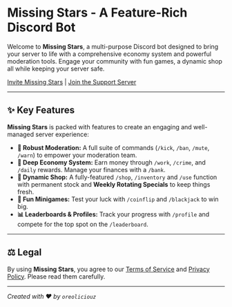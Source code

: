 # Missing Stars - A Feature-Rich Discord Bot

Welcome to **Missing Stars**, a multi-purpose Discord bot designed to bring your server to life with a comprehensive economy system and powerful moderation tools. Engage your community with fun games, a dynamic shop all while keeping your server safe.

[Invite Missing Stars](https://discord.com/api/oauth2/authorize?client_id=967589433828311080&permissions=8&scope=bot%20applications.commands) | [Join the Support Server](https://discord.gg/asRaJG9zCc)

---

## ✨ Key Features

**Missing Stars** is packed with features to create an engaging and well-managed server experience:

*   **🤖 Robust Moderation:** A full suite of commands (`/kick`, `/ban`, `/mute`, `/warn`) to empower your moderation team.
*   **💸 Deep Economy System:** Earn money through `/work`, `/crime`, and `/daily` rewards. Manage your finances with a `/bank`.
*   **🛒 Dynamic Shop:** A fully-featured `/shop`, `/inventory` and `/use` function with permanent stock and **Weekly Rotating Specials** to keep things fresh.
*   **🎲 Fun Minigames:** Test your luck with `/coinflip` and `/blackjack` to win big.
*   **📊 Leaderboards & Profiles:** Track your progress with `/profile` and compete for the top spot on the `/leaderboard`.

---

## ⚖️ Legal

By using **Missing Stars**, you agree to our [Terms of Service](https://github.com/OreOliciouZ/MSBot/blob/main/ToS.md) and [Privacy Policy](https://github.com/OreOliciouZ/MSBot/blob/main/PP.md). Please read them carefully.

---
*Created with ❤️ by `oreoliciouz`*
